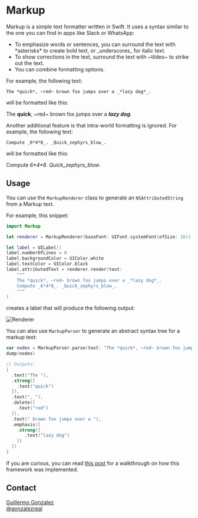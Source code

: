 # Markup
Markup is a simple text formatter written in Swift. It uses a syntax similar to the one you can find in apps like Slack or WhatsApp:

* To emphasize words or sentences, you can surround the text with \*asterisks\* to create bold text, or \_underscores\_ for italic text.
* To show corrections in the text, surround the text with \~tildes\~ to strike out the text.
* You can combine formatting options.

For example, the following text:

```
The *quick*, ~red~ brown fox jumps over a _*lazy dog*_.
```

will be formatted like this:

The **quick**, ~red~ brown fox jumps over a ***lazy dog***.

Another additional feature is that intra-world formatting is ignored. For example, the following text:

```
Compute _6*4*8_. _Quick_zephyrs_blow_.
```

will be formatted like this:

Compute _6\*4\*8_. _Quick\_zephyrs\_blow_.

## Usage
You can use the `MarkupRenderer` class to generate an `NSAttributedString` from a Markup text.

For example, this snippet:

```swift
import Markup

let renderer = MarkupRenderer(baseFont: UIFont.systemFont(ofSize: 16))

let label = UILabel()
label.numberOfLines = 0
label.backgroundColor = UIColor.white
label.textColor = UIColor.black
label.attributedText = renderer.render(text:
    """
    The *quick*, ~red~ brown fox jumps over a _*lazy dog*_.
    Compute _6*4*8_. _Quick_zephyrs_blow_.
    """
)
```

creates a label that will produce the following output:

![Renderer](https://cdn-images-1.medium.com/max/1600/1*REYpGzicXpSY4G8fI5J-PQ.png)

You can also use `MarkupParser` to generate an abstract syntax tree for a markup text:

```Swift
var nodes = MarkupParser.parse(text: "The *quick*, ~red~ brown fox jumps over a _*lazy dog*_.")
dump(nodes)

// Outputs:
[
  .text("The "),
  .strong([
    .text("quick")
  ]),
  .text(", "),
  .delete([
    .text("red")
  ]),
  .text(" brown fox jumps over a "),
  .emphasis([
    .strong([
       .text("lazy dog")
    ])
  ])
]
```

If you are curious, you can read [this post](www.example.com) for a walkthrough on how this framework was implemented.

## Contact

[Guillermo Gonzalez](http://github.com/gonzalezreal)  
[@gonzalezreal](https://twitter.com/gonzalezreal)

